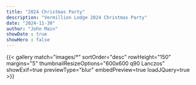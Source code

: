 ```yaml
---
title: "2024 Christmas Party"
description: "Vermillion Lodge 2024 Christmas Party"
date: "2024-11-30"
author: "John Main"
showDate : true
showHero : false
---
```

{{< gallery match="images/*" sortOrder="desc" rowHeight="150" margins="5" thumbnailResizeOptions="600x600 q90 Lanczos" showExif=true previewType="blur" embedPreview=true loadJQuery=true >}}
